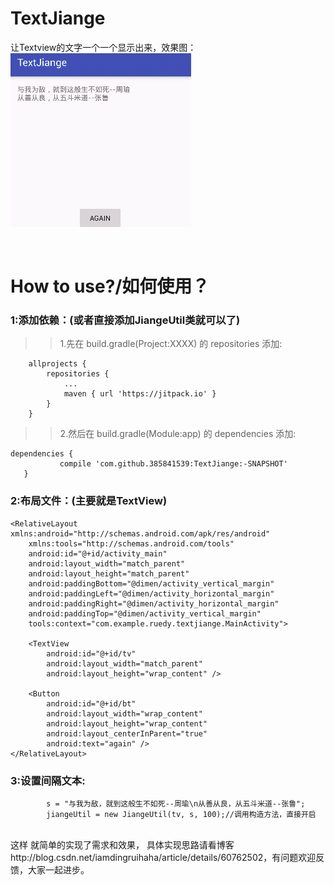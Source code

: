# TextJiange</br>
让Textview的文字一个一个显示出来，效果图：</br>
![效果图](https://github.com/385841539/TextJiange/blob/master/app/src/main/res/drawable/jiange.gif)

</br>

# How to use?/如何使用？</br>
### 1:添加依赖：(或者直接添加JiangeUtil类就可以了)

>> 1.先在 build.gradle(Project:XXXX) 的 repositories 添加:</br>
```
	allprojects {
		repositories {
			...
			maven { url 'https://jitpack.io' }
		}
	}
```

>> 2.然后在 build.gradle(Module:app) 的 dependencies 添加:</br>
 
 ```
 dependencies {
	        compile 'com.github.385841539:TextJiange:-SNAPSHOT'
	}
```


### 2:布局文件：(主要就是TextView)

```
<RelativeLayout xmlns:android="http://schemas.android.com/apk/res/android"
    xmlns:tools="http://schemas.android.com/tools"
    android:id="@+id/activity_main"
    android:layout_width="match_parent"
    android:layout_height="match_parent"
    android:paddingBottom="@dimen/activity_vertical_margin"
    android:paddingLeft="@dimen/activity_horizontal_margin"
    android:paddingRight="@dimen/activity_horizontal_margin"
    android:paddingTop="@dimen/activity_vertical_margin"
    tools:context="com.example.ruedy.textjiange.MainActivity">

    <TextView
        android:id="@+id/tv"
        android:layout_width="match_parent"
        android:layout_height="wrap_content" />

    <Button
        android:id="@+id/bt"
        android:layout_width="wrap_content"
        android:layout_height="wrap_content"
        android:layout_centerInParent="true"
        android:text="again" />
</RelativeLayout>

```


### 3:设置间隔文本:

```
        s = "与我为敌，就到这般生不如死--周瑜\n从善从良，从五斗米道--张鲁";
        jiangeUtil = new JiangeUtil(tv, s, 100);//调用构造方法，直接开启
```

</br>这样 就简单的实现了需求和效果，
具体实现思路请看博客http://blog.csdn.net/iamdingruihaha/article/details/60762502，有问题欢迎反馈，大家一起进步。
